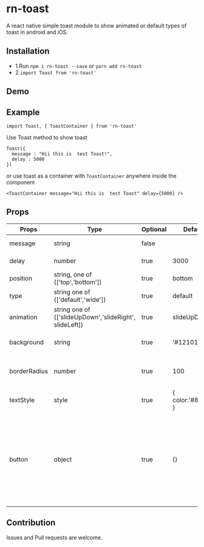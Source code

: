 # rn-toast
A react native simple toast module to show animated or default types of toast in android and iOS.




## Installation

* 1.Run `npm i rn-toast --save` or `yarn add rn-toast`
* 2.`import Toast from 'rn-toast'`    

## Demo  


## Example    

`import Toast, { ToastContainer } from 'rn-toast'`  

Use Toast method to show toast   

```
Toast({
  message : "Hii this is  test Toast!",
  delay : 5000
})
```
or use toast as a container with `ToastContainer` anywhere inside the component

```
<ToastContainer message="Hii this is  test Toast" delay={5000} />

```



## Props


Props              | Type     | Optional | Default     | Description
----------------- | -------- | -------- | ----------- | -----------
message  | string  | false |   |  toast message
delay  | number | true | 3000 | toast delay duration
position |  string, one of (['top','bottom']) | true | bottom  |  toast position
type  | string one of (['default','wide'])  | true | default  |    type of toast
animation  | string one of (['slideUpDown','slideRight', slideLeft])  | true | slideUpDown  |   *only for type 'wide'
background  | string  | true | '#121010'  |   toast background color
borderRadius  | number  | true | 100  |   border radius ( default 0 for type wide)
textStyle  | style  | true | { color:'#8ad2ff' }  |   custom style text
button | object | true | {} | to show button on toast ex. { titile : "button", onpress=()=>{}, background : "#8ad2ff", borderRadius : 5, textStyle : {} }

   


## Contribution

Issues and Pull requests are welcome.

